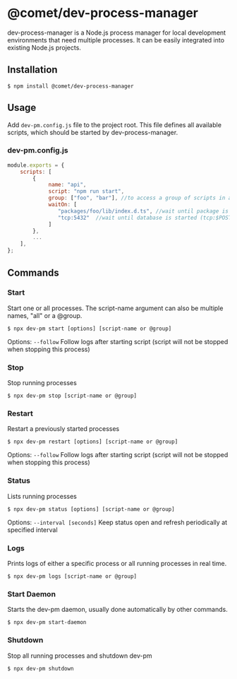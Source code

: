 # @comet/dev-process-manager

dev-process-manager is a Node.js process manager for local development environments that need multiple processes. It can be easily integrated into existing Node.js projects.

## Installation

```console
$ npm install @comet/dev-process-manager
```

## Usage

Add `dev-pm.config.js` file to the project root.
This file defines all available scripts, which should be started by dev-process-manager.

### dev-pm.config.js

```javascript
module.exports = {
    scripts: [
        {
             name: "api",
             script: "npm run start",
             group: ["foo", "bar"], //to access a group of scripts in all commands using @groupname
             waitOn: [
                "packages/foo/lib/index.d.ts", //wait until package is built
                "tcp:5432"  //wait until database is started (tcp:$POSTGRESQL_PORT is also supported)
             ]
        },
        ...
    ],
};

```

## Commands

### Start

Start one or all processes. The script-name argument can also be multiple names, "all" or a @group.

```console
$ npx dev-pm start [options] [script-name or @group]
```

Options:
`--follow` Follow logs after starting script (script will not be stopped when stopping this process)

### Stop

Stop running processes

```console
$ npx dev-pm stop [script-name or @group]
```

### Restart

Restart a previously started processes

```console
$ npx dev-pm restart [options] [script-name or @group]
```

Options:
`--follow` Follow logs after starting script (script will not be stopped when stopping this process)

### Status

Lists running processes

```console
$ npx dev-pm status [options] [script-name or @group]
```

Options:
`--interval [seconds]` Keep status open and refresh periodically at specified interval

### Logs

Prints logs of either a specific process or all running processes in real time.

```console
$ npx dev-pm logs [script-name or @group]
```

### Start Daemon

Starts the dev-pm daemon, usually done automatically by other commands.

```console
$ npx dev-pm start-daemon
```

### Shutdown

Stop all running processes and shutdown dev-pm

```console
$ npx dev-pm shutdown
```

